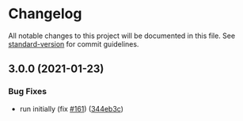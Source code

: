 # Changelog

All notable changes to this project will be documented in this file. See [standard-version](https://github.com/conventional-changelog/standard-version) for commit guidelines.

## 3.0.0 (2021-01-23)


### Bug Fixes

* run initially (fix [#161](https://github.com/Purii/react-use-scrollspy/issues/161)) ([344eb3c](https://github.com/Purii/react-use-scrollspy/commit/344eb3cb0b92ab4dc0699fa2d9fb5d733e15ceee))
